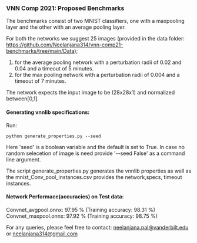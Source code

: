 ### VNN Comp 2021: Proposed Benchmarks

The benchmarks consist of two MNIST classifiers, one with a maxpooling layer and the other with an average pooling layer. 

For both the networks we suggest 25 images (provided in the data folder: 
https://github.com/Neelanjana314/vnn-comp21-benchmarks/tree/main/Data); 
  1. for the average pooling network with a perturbation radii of 0.02 and 0.04 and a timeout of 5 minutes.
  2. for the max pooling network with a perturbation radii of 0.004 and a timeout of 7 minutes.

The network expects the input image to be (28x28x1) and normalized between[0,1].

#### Generating vnnlib specifications:

Run: 
```
python generate_properties.py --seed
```
Here 'seed' is a boolean variable and the default is set to True. In case no random selecetion of image is need provide 
'--seed False' as a command line argument.

The script generate_properties.py generates the vnnlib properties as well as the 
mnist_Conv_pool_instances.csv provides the network,specs, timeout instances. 

#### Network Performace(accuracies) on Test data:

Convnet_avgpool.onnx:  97.95 %  (Training accuracy: 98.31 %)
Convnet_maxpool.onnx:  97.92 %  (Training accuracy: 98.75 %)

For any queries, please feel free to contact: neelanjana.pal@vanderbilt.edu
                                          or  neelanjana314@gmail.com 
